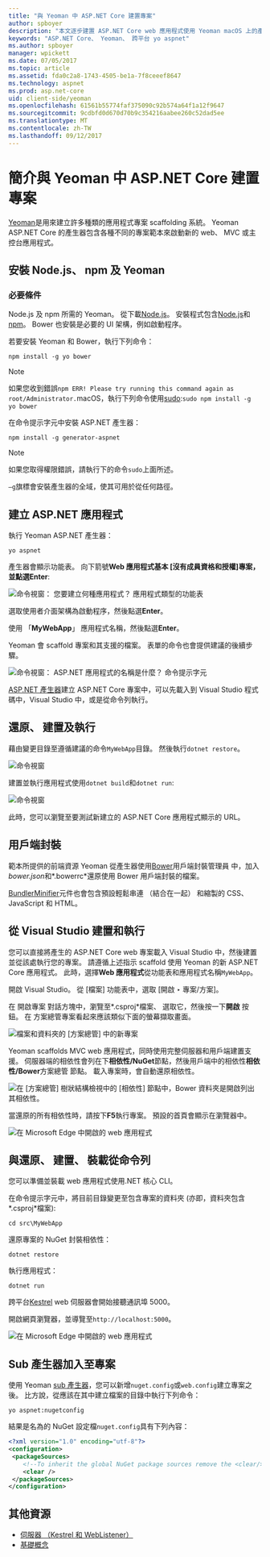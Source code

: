 ```yaml
---
title: "與 Yeoman 中 ASP.NET Core 建置專案"
author: spboyer
description: "本文逐步建置 ASP.NET Core web 應用程式使用 Yeoman macOS 上的產生器。"
keywords: "ASP.NET Core、 Yeoman、 跨平台 yo aspnet"
ms.author: spboyer
manager: wpickett
ms.date: 07/05/2017
ms.topic: article
ms.assetid: fda0c2a8-1743-4505-be1a-7f8ceeef8647
ms.technology: aspnet
ms.prod: asp.net-core
uid: client-side/yeoman
ms.openlocfilehash: 61561b55774faf375090c92b574a64f1a12f9647
ms.sourcegitcommit: 9cdbfd0d670d70b9c354216aabee260c52dad5ee
ms.translationtype: MT
ms.contentlocale: zh-TW
ms.lasthandoff: 09/12/2017
---
```

# <a name="introduction-to-building-projects-with-yeoman-in-aspnet-core"></a>簡介與 Yeoman 中 ASP.NET Core 建置專案

[Yeoman](http://yeoman.io/)是用來建立許多種類的應用程式專案 scaffolding 系統。 Yeoman ASP.NET Core 的產生器包含各種不同的專案範本來啟動新的 web、 MVC 或主控台應用程式。

## <a name="install-nodejs-npm-and-yeoman"></a>安裝 Node.js、 npm 及 Yeoman

### <a name="prerequisites"></a>必要條件

Node.js 及 npm 所需的 Yeoman。 從下載[Node.js](https://nodejs.org/)。 安裝程式包含[Node.js](https://nodejs.org/)和[npm](https://www.npmjs.com/)。 Bower 也安裝是必要的 UI 架構，例如啟動程序。

若要安裝 Yeoman 和 Bower，執行下列命令：

```console
npm install -g yo bower
```

>[!Note]
>如果您收到錯誤`npm ERR! Please try running this command again as root/Administrator.`macOS，執行下列命令使用[sudo](https://developer.apple.com/library/mac/documentation/Darwin/Reference/ManPages/man8/sudo.8.html):`sudo npm install -g yo bower`

在命令提示字元中安裝 ASP.NET 產生器：

```console
npm install -g generator-aspnet
```

> [!NOTE]
> 如果您取得權限錯誤，請執行下的命令`sudo`上面所述。

`–g`旗標會安裝產生器的全域，使其可用於從任何路徑。

## <a name="create-an-aspnet-app"></a>建立 ASP.NET 應用程式

執行 Yeoman ASP.NET 產生器：

```console
yo aspnet
```

產生器會顯示功能表。 向下箭號**Web 應用程式基本 [沒有成員資格和授權]**專案，並點選**Enter**:

![命令視窗： 您要建立何種應用程式？ 應用程式類型的功能表](yeoman/_static/yeoman-yo-aspnet.png)

選取使用者介面架構為啟動程序，然後點選**Enter**。

使用 「**MyWebApp**」 應用程式名稱，然後點選**Enter**。

Yeoman 會 scaffold 專案和其支援的檔案。 表單的命令也會提供建議的後續步驟。

![命令視窗： ASP.NET 應用程式的名稱是什麼？ 命令提示字元](yeoman/_static/yeoman-yo-aspnet-created.png)

[ASP.NET 產生器](https://www.npmjs.com/package/generator-aspnet)建立 ASP.NET Core 專案中，可以先載入到 Visual Studio 程式碼中，Visual Studio 中，或是從命令列執行。

## <a name="restore-build-and-run"></a>還原、 建置及執行

藉由變更目錄至遵循建議的命令`MyWebApp`目錄。 然後執行`dotnet restore`。

![命令視窗](yeoman/_static/dotnet-restore.png)

建置並執行應用程式使用`dotnet build`和`dotnet run`:

![命令視窗](yeoman/_static/dotnet-build-run.png)

此時，您可以瀏覽至要測試新建立的 ASP.NET Core 應用程式顯示的 URL。

## <a name="client-side-packages"></a>用戶端封裝

範本所提供的前端資源 Yeoman 從產生器使用[Bower](xref:client-side/bower)用戶端封裝管理員 中，加入*bower.json*和*.bowerrc*還原使用 Bower 用戶端封裝的檔案。

[BundlerMinifier](xref:client-side/bundling-and-minification)元件也會包含預設輕鬆串連 （結合在一起） 和縮製的 CSS、 JavaScript 和 HTML。

## <a name="building-and-running-from-visual-studio"></a>從 Visual Studio 建置和執行

您可以直接將產生的 ASP.NET Core web 專案載入 Visual Studio 中，然後建置並從該處執行您的專案。 請遵循上述指示 scaffold 使用 Yeoman 的新 ASP.NET Core 應用程式。 此時，選擇**Web 應用程式**從功能表和應用程式名稱`MyWebApp`。

開啟 Visual Studio。 從 [檔案] 功能表中，選取 [開啟 ‣ 專案/方案]。

在 開啟專案 對話方塊中，瀏覽至*.csproj*檔案、 選取它，然後按一下**開啟** 按鈕。 在 方案總管專案看起來應該類似下面的螢幕擷取畫面。

![檔案和資料夾的 [方案總管] 中的新專案](yeoman/_static/yeoman-solution.png)

Yeoman scaffolds MVC web 應用程式，同時使用完整伺服器和用戶端建置支援。 伺服器端的相依性會列在下**相依性/NuGet**節點，然後用戶端中的相依性**相依性/Bower**方案總管 節點。 載入專案時，會自動還原相依性。

![在 [方案總管] 樹狀結構檢視中的 [相依性] 節點中，Bower 資料夾是開啟列出其相依性。](yeoman/_static/yeoman-loading-dependencies.png)

當還原的所有相依性時，請按下**F5**執行專案。 預設的首頁會顯示在瀏覽器中。

![在 Microsoft Edge 中開啟的 web 應用程式](yeoman/_static/yeoman-home-page.png)

## <a name="restoring-building-and-hosting-from-a-command-line"></a>與還原、 建置、 裝載從命令列

您可以準備並裝載 web 應用程式使用.NET 核心 CLI。

在命令提示字元中，將目前目錄變更至包含專案的資料夾 (亦即，資料夾包含*.csproj*檔案):

```console
cd src\MyWebApp
```

還原專案的 NuGet 封裝相依性：

```console
dotnet restore
```

執行應用程式：

```console
dotnet run
```

跨平台[Kestrel](xref:fundamentals/servers/kestrel) web 伺服器會開始接聽通訊埠 5000。

開啟網頁瀏覽器，並導覽至`http://localhost:5000`。

![在 Microsoft Edge 中開啟的 web 應用程式](yeoman/_static/yeoman-home-page_5000.png)

## <a name="adding-to-your-project-with-sub-generators"></a>Sub 產生器加入至專案

使用 Yeoman [sub 產生器](https://github.com/omnisharp/generator-aspnet)，您可以新增`nuget.config`或`web.config`建立專案之後。 比方說，從應該在其中建立檔案的目錄中執行下列命令：

```console
yo aspnet:nugetconfig
```

結果是名為的 NuGet 設定檔`nuget.config`具有下列內容：

```xml
<?xml version="1.0" encoding="utf-8"?>
<configuration>
 <packageSources>
    <!--To inherit the global NuGet package sources remove the <clear/> line below -->
    <clear />
 </packageSources>
</configuration>
```

## <a name="additional-resources"></a>其他資源

* [伺服器 （Kestrel 和 WebListener）](xref:fundamentals/servers/index)
* [基礎概念](xref:fundamentals/index)
